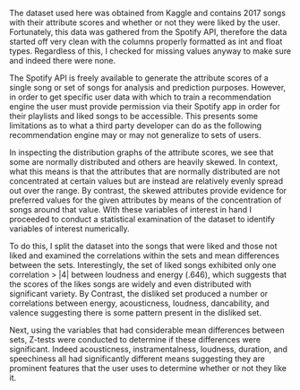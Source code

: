 The dataset used here was obtained from Kaggle and contains 2017 songs with their attribute scores and whether or not they were liked by the user. Fortunately, this data was gathered from the Spotify API, therefore the data started off very clean with the columns properly formatted as int and float types. Regardless of this, I checked for missing values anyway to make sure and indeed there were none.

The Spotify API is freely available to generate the attribute scores of a single song or set of songs for analysis and prediction purposes. However, in order to get specific user data with which to train a recommendation engine the user must provide permission via their Spotify app in order for their playlists and liked songs to be accessible. This presents some limitations as to what a third party developer can do as the following recommendation engine may or may not generalize to sets of users.

In inspecting the distribution graphs of the attribute scores, we see that some are normally distributed and others are heavily skewed. In context, what this means is that the attributes that are normally distributed are not concentrated at certain values but are instead are relatively evenly spread out over the range. By contrast, the skewed attributes provide evidence for preferred values for the given attributes by means of the concentration of songs around that value. With these variables of interest in hand I proceeded to conduct a statistical examination of the dataset to identify variables of interest numerically. 

To do this, I split the dataset into the songs that were liked and those not liked and examined the correlations within the sets and mean differences between the sets. Interestingly, the set of liked songs exhibited only one correlation > |4| between loudness and energy (.646), which suggests that the scores of the likes songs are widely and even distributed with significant variety. By Contrast, the disliked set produced a number or correlations between energy, acousticness, loudness, dancability, and valence suggesting there is some pattern present in the disliked set. 

Next, using the variables that had considerable mean differences between sets, Z-tests were conducted to determine if these differences were significant. Indeed acousticness, instramentalness, loudness, duration, and speechiness all had significantly different means suggesting they are prominent features that the user uses to determine whether or not they like it.
